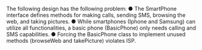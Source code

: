 The following design has the following problem:
● The SmartPhone interface defines methods for making calls, sending SMS,
browsing the web, and taking pictures.
● While smartphones (Iphone and Samsung) can utilize all functionalities, a
basic phone (BasicPhone) only needs calling and SMS capabilities.
● Forcing the BasicPhone class to implement unused methods (browseWeb and
takePicture) violates ISP.
